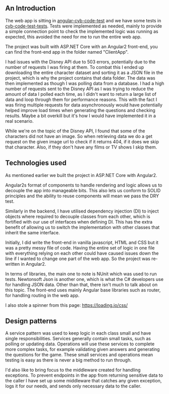 ## An Introduction

The web app is sitting in [angular-cyb-code-test](https://github.com/Pediro/cyb-code-test/tree/master/angular-cyb-code-test) and we have some tests in [cyb-code-test-tests](https://github.com/Pediro/cyb-code-test/tree/master/cyb-code-test-tests). Tests were implemented as needed, mainly to provide a simple connection point to check the implemented logic was running as expected, this avoided the need for me to run the entire web app.

The project was built with ASP.NET Core with an Angular2 front-end, you can find the front-end app in the folder named "ClientApp".

I had issues with the Disney API due to 503 errors, potentially due to the number of requests I was firing at them. To combat this I ended up downloading the entire character dataset and sorting it as a JSON file in the project, which is why the project contains that data folder. The data was then implemented as though I was polling data from a database. I had a high number of requests sent to the Disney API as I was trying to reduce the amount of data I polled each time, as I didn't want to return a large list of data and loop through them for performance reasons. This with the fact I was firing multiple requests for data asynchronously would have potentially helped improve load times when generating the questions and checking results. Maybe a bit overkill but it's how I would have implemented it in a real scenario.

While we're on the topic of the Disney API, I found that some of the characters did not have an image. So when retrieving data we do a get request on the given image url to check if it returns 404, if it does we skip that character. Also, if they don't have any films or TV shows I skip them.

## Technologies used

As mentioned earlier we built the project in ASP.NET Core with Angular2.

Angular2s format of components to handle rendering and logic allows us to decouple the app into manageable bits. This also lets us conform to SOLID principles and the ability to reuse components will mean we pass the DRY test.

Similarly in the backend, I have utilised dependency injection (DI) to inject objects where required to decouple classes from each other, which is fortified with our use of interfaces when defining DI. This has the extra benefit of allowing us to switch the implementation with other classes that inherit the same interface.

Initially, I did write the front-end in vanilla javascript, HTML and CSS but it was a pretty messy file of code. Having the entire set of logic in one file with everything relying on each other could have caused issues down the line if I wanted to change one part of the web app. So the project was re-written in Angular2.

In terms of libraries, the main one to note is NUnit which was used to run tests. Newtonsoft Json is another one, which is what the C# developers use for handling JSON data. Other than that, there isn't much to talk about on this topic. The front-end uses mainly Angular base libraries such as router, for handling routing in the web app.  

I also stole a spinner from this page: https://loading.io/css/

## Design patterns

A service pattern was used to keep logic in each class small and have single responsibilities. Services generally contain small tasks, such as polling or updating data. Operations will use these services to complete more complex tasks, for example validating given answers and generating the questions for the game. These small services and operations mean testing is easy as there is never a big method to run through.

I'd also like to bring focus to the middleware created for handling exceptions. To prevent endpoints in the app from returning sensitive data to the caller I have set up some middleware that catches any given exception, logs it for our needs, and sends only necessary data to the caller.

